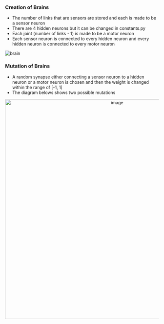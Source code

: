 ### Creation of Brains
- The number of links that are sensors are stored and each is made to be a sensor neuron
- There are 4 hidden neurons but it can be changed in constants.py
- Each joint (number of links - 1) is made to be a motor neuron
- Each sensor neuron is connected to every hidden neuron and every hidden neuron is connected to every motor neuron

![brain](https://user-images.githubusercontent.com/61445107/224828585-c555a3ce-b2c6-4ae6-bde8-f9d7585485af.jpeg)

### Mutation of Brains
- A random synapse either connecting a sensor neuron to a hidden neuron or a motor neuron is chosen and then the weight is changed within the range of [-1, 1]
- The diagram belows shows two possible mutations

<div align=center>
  
<img width="718" alt="image" src="https://user-images.githubusercontent.com/61445107/224828153-d2367fc1-aa7b-4959-988d-5e78d1892a80.png">
</div>
